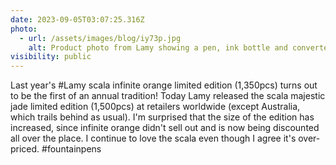 ```yaml
---
date: 2023-09-05T03:07:25.316Z
photo:
  - url: /assets/images/blog/iy73p.jpg
    alt: Product photo from Lamy showing a pen, ink bottle and converter in a hinged black box
visibility: public
---
```


Last year's #Lamy scala infinite orange limited edition (1,350pcs) turns out to be the first of an annual tradition! Today Lamy released the scala majestic jade limited edition (1,500pcs) at retailers worldwide (except Australia, which trails behind as usual). I'm surprised that the size of the edition has increased, since infinite orange didn't sell out and is now being discounted all over the place. I continue to love the scala even though I agree it's over-priced. #fountainpens
